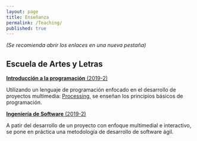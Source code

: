 ```yaml
---
layout: page
title: Enseñanza
permalink: /Teaching/
published: true
---
```

*(Se recomienda abrir los enlaces en una nueva pestaña)*

## Escuela de Artes y Letras

[**Introducción a la programación** (2019-2)](https://github.com/daniels13ca/Intro_Programacion)

Utilizando un lenguaje de programación enfocado en el desarrollo de proyectos multimedia: [Processing](https://es.wikipedia.org/wiki/Processing), se enseñan los principios básicos de programación.

[**Ingeniería de Software** (2019-2)](https://github.com/daniels13ca/Ing_Software)

A patir del desarrollo de un proyecto con enfoque multimedial e interactivo, se pone en práctica una metodología de desarrollo de software ágil.
